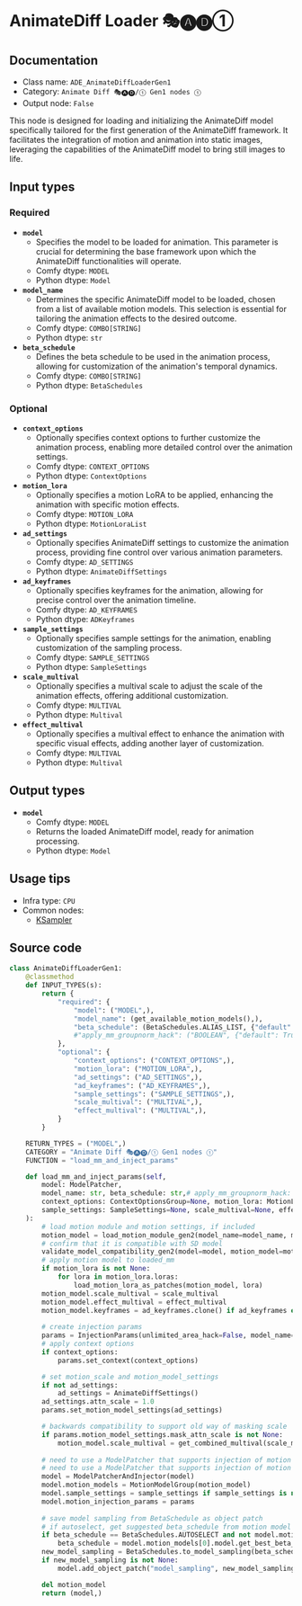 # AnimateDiff Loader 🎭🅐🅓①
## Documentation
- Class name: `ADE_AnimateDiffLoaderGen1`
- Category: `Animate Diff 🎭🅐🅓/① Gen1 nodes ①`
- Output node: `False`

This node is designed for loading and initializing the AnimateDiff model specifically tailored for the first generation of the AnimateDiff framework. It facilitates the integration of motion and animation into static images, leveraging the capabilities of the AnimateDiff model to bring still images to life.
## Input types
### Required
- **`model`**
    - Specifies the model to be loaded for animation. This parameter is crucial for determining the base framework upon which the AnimateDiff functionalities will operate.
    - Comfy dtype: `MODEL`
    - Python dtype: `Model`
- **`model_name`**
    - Determines the specific AnimateDiff model to be loaded, chosen from a list of available motion models. This selection is essential for tailoring the animation effects to the desired outcome.
    - Comfy dtype: `COMBO[STRING]`
    - Python dtype: `str`
- **`beta_schedule`**
    - Defines the beta schedule to be used in the animation process, allowing for customization of the animation's temporal dynamics.
    - Comfy dtype: `COMBO[STRING]`
    - Python dtype: `BetaSchedules`
### Optional
- **`context_options`**
    - Optionally specifies context options to further customize the animation process, enabling more detailed control over the animation settings.
    - Comfy dtype: `CONTEXT_OPTIONS`
    - Python dtype: `ContextOptions`
- **`motion_lora`**
    - Optionally specifies a motion LoRA to be applied, enhancing the animation with specific motion effects.
    - Comfy dtype: `MOTION_LORA`
    - Python dtype: `MotionLoraList`
- **`ad_settings`**
    - Optionally specifies AnimateDiff settings to customize the animation process, providing fine control over various animation parameters.
    - Comfy dtype: `AD_SETTINGS`
    - Python dtype: `AnimateDiffSettings`
- **`ad_keyframes`**
    - Optionally specifies keyframes for the animation, allowing for precise control over the animation timeline.
    - Comfy dtype: `AD_KEYFRAMES`
    - Python dtype: `ADKeyframes`
- **`sample_settings`**
    - Optionally specifies sample settings for the animation, enabling customization of the sampling process.
    - Comfy dtype: `SAMPLE_SETTINGS`
    - Python dtype: `SampleSettings`
- **`scale_multival`**
    - Optionally specifies a multival scale to adjust the scale of the animation effects, offering additional customization.
    - Comfy dtype: `MULTIVAL`
    - Python dtype: `Multival`
- **`effect_multival`**
    - Optionally specifies a multival effect to enhance the animation with specific visual effects, adding another layer of customization.
    - Comfy dtype: `MULTIVAL`
    - Python dtype: `Multival`
## Output types
- **`model`**
    - Comfy dtype: `MODEL`
    - Returns the loaded AnimateDiff model, ready for animation processing.
    - Python dtype: `Model`
## Usage tips
- Infra type: `CPU`
- Common nodes:
    - [KSampler](../../Comfy/Nodes/KSampler.md)



## Source code
```python
class AnimateDiffLoaderGen1:
    @classmethod
    def INPUT_TYPES(s):
        return {
            "required": {
                "model": ("MODEL",),
                "model_name": (get_available_motion_models(),),
                "beta_schedule": (BetaSchedules.ALIAS_LIST, {"default": BetaSchedules.AUTOSELECT}),
                #"apply_mm_groupnorm_hack": ("BOOLEAN", {"default": True}),
            },
            "optional": {
                "context_options": ("CONTEXT_OPTIONS",),
                "motion_lora": ("MOTION_LORA",),
                "ad_settings": ("AD_SETTINGS",),
                "ad_keyframes": ("AD_KEYFRAMES",),
                "sample_settings": ("SAMPLE_SETTINGS",),
                "scale_multival": ("MULTIVAL",),
                "effect_multival": ("MULTIVAL",),
            }
        }

    RETURN_TYPES = ("MODEL",)
    CATEGORY = "Animate Diff 🎭🅐🅓/① Gen1 nodes ①"
    FUNCTION = "load_mm_and_inject_params"

    def load_mm_and_inject_params(self,
        model: ModelPatcher,
        model_name: str, beta_schedule: str,# apply_mm_groupnorm_hack: bool,
        context_options: ContextOptionsGroup=None, motion_lora: MotionLoraList=None, ad_settings: AnimateDiffSettings=None,
        sample_settings: SampleSettings=None, scale_multival=None, effect_multival=None, ad_keyframes: ADKeyframeGroup=None,
    ):
        # load motion module and motion settings, if included
        motion_model = load_motion_module_gen2(model_name=model_name, motion_model_settings=ad_settings)
        # confirm that it is compatible with SD model
        validate_model_compatibility_gen2(model=model, motion_model=motion_model)
        # apply motion model to loaded_mm
        if motion_lora is not None:
            for lora in motion_lora.loras:
                load_motion_lora_as_patches(motion_model, lora)
        motion_model.scale_multival = scale_multival
        motion_model.effect_multival = effect_multival
        motion_model.keyframes = ad_keyframes.clone() if ad_keyframes else ADKeyframeGroup()
        
        # create injection params
        params = InjectionParams(unlimited_area_hack=False, model_name=motion_model.model.mm_info.mm_name)
        # apply context options
        if context_options:
            params.set_context(context_options)

        # set motion_scale and motion_model_settings
        if not ad_settings:
            ad_settings = AnimateDiffSettings()
        ad_settings.attn_scale = 1.0
        params.set_motion_model_settings(ad_settings)

        # backwards compatibility to support old way of masking scale
        if params.motion_model_settings.mask_attn_scale is not None:
            motion_model.scale_multival = get_combined_multival(scale_multival, (params.motion_model_settings.mask_attn_scale * params.motion_model_settings.attn_scale))
        
        # need to use a ModelPatcher that supports injection of motion modules into unet
        # need to use a ModelPatcher that supports injection of motion modules into unet
        model = ModelPatcherAndInjector(model)
        model.motion_models = MotionModelGroup(motion_model)
        model.sample_settings = sample_settings if sample_settings is not None else SampleSettings()
        model.motion_injection_params = params
        
        # save model sampling from BetaSchedule as object patch
        # if autoselect, get suggested beta_schedule from motion model
        if beta_schedule == BetaSchedules.AUTOSELECT and not model.motion_models.is_empty():
            beta_schedule = model.motion_models[0].model.get_best_beta_schedule(log=True)
        new_model_sampling = BetaSchedules.to_model_sampling(beta_schedule, model)
        if new_model_sampling is not None:
            model.add_object_patch("model_sampling", new_model_sampling)

        del motion_model
        return (model,)

```
